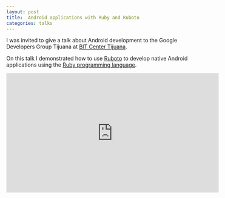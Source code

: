 ```yaml
---
layout: post
title:  Android applications with Ruby and Ruboto
categories: talks
---
```

I was invited to give a talk about Android development to the Google Developers Group Tijuana at [BIT Center Tijuana](http://bitcenter.mx).

On this talk I demonstrated how to use [Ruboto](http://ruboto.org) to develop native Android applications using the [Ruby programming language](https://www.ruby-lang.org).

<iframe width="560" height="315" src="https://www.youtube.com/embed/tAQYwssnnaY" frameborder="0" allow="accelerometer; autoplay; encrypted-media; gyroscope; picture-in-picture" allowfullscreen></iframe>